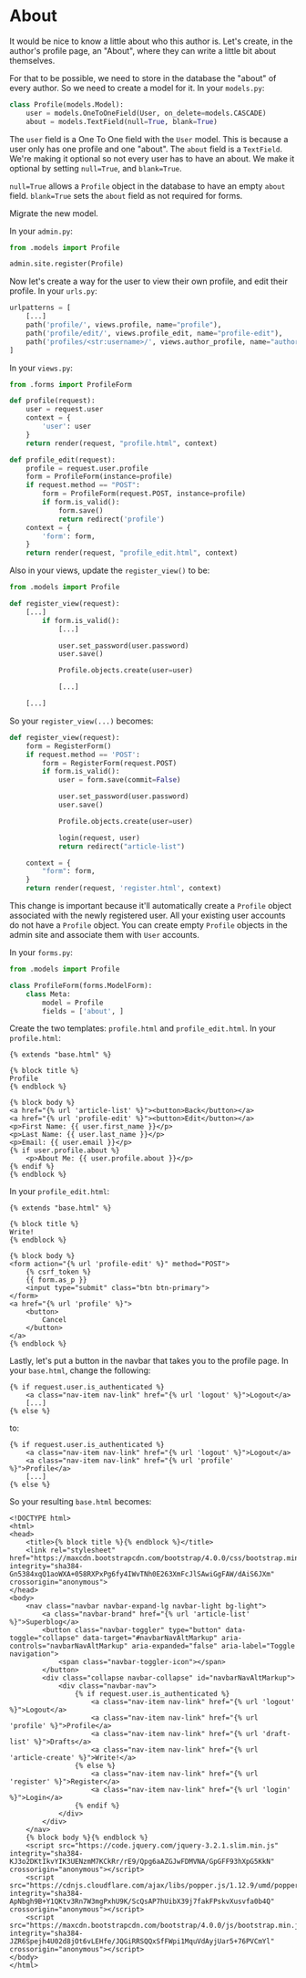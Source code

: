 # About
It would be nice to know a little about who this author is. Let's create, in the author's profile page, an "About", where they can write a little bit about themselves.

For that to be possible, we need to store in the database the "about" of every author. So we need to create a model for it. In your `models.py`:
```python
class Profile(models.Model):
    user = models.OneToOneField(User, on_delete=models.CASCADE)
    about = models.TextField(null=True, blank=True)
```

The `user` field is a One To One field with the `User` model. This is because a user only has one profile and one "about". The `about` field is a `TextField`. We're making it optional so not every user has to have an about. We make it optional by setting `null=True`, and `blank=True`.

`null=True` allows a `Profile` object in the database to have an empty `about` field. `blank=True` sets the `about` field as not required for forms.

Migrate the new model.

In your `admin.py`:
```python
from .models import Profile

admin.site.register(Profile)
```

Now let's create a way for the user to view their own profile, and edit their profile. In your `urls.py`:
```python
urlpatterns = [
    [...]
    path('profile/', views.profile, name="profile"),
    path('profile/edit/', views.profile_edit, name="profile-edit"),
    path('profiles/<str:username>/', views.author_profile, name="author-profile"),
]
```

In your `views.py`:
```python
from .forms import ProfileForm

def profile(request):
    user = request.user
    context = {
        'user': user
    }
    return render(request, "profile.html", context)

def profile_edit(request):
    profile = request.user.profile
    form = ProfileForm(instance=profile)
    if request.method == "POST":
        form = ProfileForm(request.POST, instance=profile)
        if form.is_valid():
            form.save()
            return redirect('profile')
    context = {
        'form': form,
    }
    return render(request, "profile_edit.html", context)
```

Also in your views, update the `register_view()` to be:
```python
from .models import Profile

def register_view(request):
    [...]
        if form.is_valid():
            [...]

            user.set_password(user.password)
            user.save()

            Profile.objects.create(user=user)

            [...]

    [...]
```

So your `register_view(...)` becomes:
```python
def register_view(request):
    form = RegisterForm()
    if request.method == 'POST':
        form = RegisterForm(request.POST)
        if form.is_valid():
            user = form.save(commit=False)

            user.set_password(user.password)
            user.save()

            Profile.objects.create(user=user)

            login(request, user)
            return redirect("article-list")

    context = {
        "form": form,
    }
    return render(request, 'register.html', context)
```

This change is important because it'll automatically create a `Profile` object associated with the newly registered user. All your existing user accounts do not have a `Profile` object. You can create empty `Profile` objects in the admin site and associate them with `User` accounts.

In your `forms.py`:
```python
from .models import Profile

class ProfileForm(forms.ModelForm):
    class Meta:
        model = Profile
        fields = ['about', ]
```

Create the two templates: `profile.html` and `profile_edit.html`. In your `profile.html`:
```django
{% extends "base.html" %}

{% block title %}
Profile
{% endblock %}

{% block body %}
<a href="{% url 'article-list' %}"><button>Back</button></a>
<a href="{% url 'profile-edit' %}"><button>Edit</button></a>
<p>First Name: {{ user.first_name }}</p>
<p>Last Name: {{ user.last_name }}</p>
<p>Email: {{ user.email }}</p>
{% if user.profile.about %}
    <p>About Me: {{ user.profile.about }}</p>
{% endif %}
{% endblock %}
```

In your `profile_edit.html`:
```django
{% extends "base.html" %}

{% block title %}
Write!
{% endblock %}

{% block body %}
<form action="{% url 'profile-edit' %}" method="POST">
    {% csrf_token %}
    {{ form.as_p }}
    <input type="submit" class="btn btn-primary">
</form>
<a href="{% url 'profile' %}">
    <button>
        Cancel
    </button>
</a>
{% endblock %}
```

Lastly, let's put a button in the navbar that takes you to the profile page. In your `base.html`, change the following:
```django
{% if request.user.is_authenticated %}
    <a class="nav-item nav-link" href="{% url 'logout' %}">Logout</a>
    [...]
{% else %}
```
to:
```django
{% if request.user.is_authenticated %}
    <a class="nav-item nav-link" href="{% url 'logout' %}">Logout</a>
    <a class="nav-item nav-link" href="{% url 'profile' %}">Profile</a>
    [...]
{% else %}
```

So your resulting `base.html` becomes:
```django
<!DOCTYPE html>
<html>
<head>
    <title>{% block title %}{% endblock %}</title>
    <link rel="stylesheet" href="https://maxcdn.bootstrapcdn.com/bootstrap/4.0.0/css/bootstrap.min.css" integrity="sha384-Gn5384xqQ1aoWXA+058RXPxPg6fy4IWvTNh0E263XmFcJlSAwiGgFAW/dAiS6JXm" crossorigin="anonymous">
</head>
<body>
    <nav class="navbar navbar-expand-lg navbar-light bg-light">
        <a class="navbar-brand" href="{% url 'article-list' %}">Superblog</a>
        <button class="navbar-toggler" type="button" data-toggle="collapse" data-target="#navbarNavAltMarkup" aria-controls="navbarNavAltMarkup" aria-expanded="false" aria-label="Toggle navigation">
            <span class="navbar-toggler-icon"></span>
        </button>
        <div class="collapse navbar-collapse" id="navbarNavAltMarkup">
            <div class="navbar-nav">
                {% if request.user.is_authenticated %}
                    <a class="nav-item nav-link" href="{% url 'logout' %}">Logout</a>
                    <a class="nav-item nav-link" href="{% url 'profile' %}">Profile</a>
                    <a class="nav-item nav-link" href="{% url 'draft-list' %}">Drafts</a>
                    <a class="nav-item nav-link" href="{% url 'article-create' %}">Write!</a>
                {% else %}
                    <a class="nav-item nav-link" href="{% url 'register' %}">Register</a>
                    <a class="nav-item nav-link" href="{% url 'login' %}">Login</a>
                {% endif %}
            </div>
        </div>
    </nav>
    {% block body %}{% endblock %}
    <script src="https://code.jquery.com/jquery-3.2.1.slim.min.js" integrity="sha384-KJ3o2DKtIkvYIK3UENzmM7KCkRr/rE9/Qpg6aAZGJwFDMVNA/GpGFF93hXpG5KkN" crossorigin="anonymous"></script>
    <script src="https://cdnjs.cloudflare.com/ajax/libs/popper.js/1.12.9/umd/popper.min.js" integrity="sha384-ApNbgh9B+Y1QKtv3Rn7W3mgPxhU9K/ScQsAP7hUibX39j7fakFPskvXusvfa0b4Q" crossorigin="anonymous"></script>
    <script src="https://maxcdn.bootstrapcdn.com/bootstrap/4.0.0/js/bootstrap.min.js" integrity="sha384-JZR6Spejh4U02d8jOt6vLEHfe/JQGiRRSQQxSfFWpi1MquVdAyjUar5+76PVCmYl" crossorigin="anonymous"></script>
</body>
</html>
```